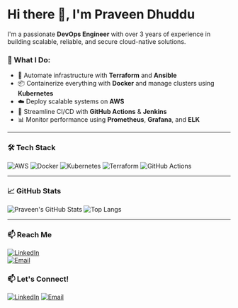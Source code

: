 # Hi there 👋, I'm Praveen Dhuddu

I'm a passionate **DevOps Engineer** with over 3 years of experience in building scalable, reliable, and secure cloud-native solutions.

### 🚀 What I Do:
- 🔧 Automate infrastructure with **Terraform** and **Ansible**
- 📦 Containerize everything with **Docker** and manage clusters using **Kubernetes**
- ☁️ Deploy scalable systems on **AWS**
- 🔁 Streamline CI/CD with **GitHub Actions** & **Jenkins**
- 📊 Monitor performance using **Prometheus**, **Grafana**, and **ELK**

---

### 🛠️ Tech Stack
![AWS](https://img.shields.io/badge/AWS-FF9900?style=flat&logo=amazon-aws&logoColor=white)
![Docker](https://img.shields.io/badge/Docker-2496ED?style=flat&logo=docker&logoColor=white)
![Kubernetes](https://img.shields.io/badge/Kubernetes-326CE5?style=flat&logo=kubernetes&logoColor=white)
![Terraform](https://img.shields.io/badge/Terraform-7B42BC?style=flat&logo=terraform&logoColor=white)
![GitHub Actions](https://img.shields.io/badge/GitHub_Actions-2088FF?style=flat&logo=githubactions&logoColor=white)


---

### 📈 GitHub Stats
![Praveen's GitHub Stats](https://github-readme-stats.vercel.app/api?username=praveen123d&show_icons=true&theme=dark)
![Top Langs](https://github-readme-stats.vercel.app/api/top-langs/?username=praveen123d&layout=compact&theme=dark)

---

### 📫 Reach Me
[![LinkedIn](https://img.shields.io/badge/LinkedIn-blue?style=flat&logo=linkedin)](https://linkedin.com/in/your-link)  
[![Email](https://img.shields.io/badge/Email-D14836?style=flat&logo=gmail&logoColor=white)](mailto:your.email@example.com)


### 📫 Let's Connect!
[![LinkedIn](https://img.shields.io/badge/LinkedIn-blue?style=for-the-badge&logo=linkedin)](https://www.linkedin.com/in/praveendhuddu/)
[![Email](https://img.shields.io/badge/Email-D14836?style=for-the-badge&logo=gmail&logoColor=white)](mailto:duddupraveen1@gmail.com)

<!-- Optional Fun stuff -->
<!--
**your-username/your-username** is a ✨ _special_ ✨ repository because its `README.md` appears on your GitHub profile.
-->
